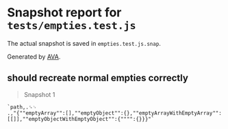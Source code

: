 # Snapshot report for `tests/empties.test.js`

The actual snapshot is saved in `empties.test.js.snap`.

Generated by [AVA](https://avajs.dev).

## should recreate normal empties correctly

> Snapshot 1

    `path,.␍␊
    .,"{""emptyArray"":[],""emptyObject"":{},""emptyArrayWithEmptyArray"":[[]],""emptyObjectWithEmptyObject"":{"""":{}}}"`
